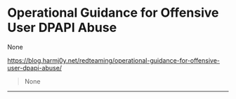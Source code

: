 # Operational Guidance for Offensive User DPAPI Abuse

None

https://blog.harmj0y.net/redteaming/operational-guidance-for-offensive-user-dpapi-abuse/
<blockquote>
None
</blockquote>

---

